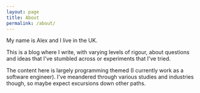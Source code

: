 ```yaml
---
layout: page
title: About
permalink: /about/
---
```


My name is Alex and I live in the UK.

This is a blog where I write, with varying levels of rigour, about questions and ideas that I've stumbled across or experiments that I've tried.

The content here is largely programming themed (I currently work as a software engineer). I've meandered through various studies and industries though, so maybe expect excursions down other paths.
